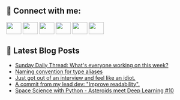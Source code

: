 ## 🔎 Connect with me:
[<img height="32" width="40" src="https://cdn.jsdelivr.net/npm/simple-icons@v5/icons/telegram.svg" />](https://t.me/bullbesh)
[<img height="32" width="40" src="https://cdn.jsdelivr.net/npm/simple-icons@v5/icons/vk.svg" />](https://vk.com/bullbesh)
[<img height="32" width="40" src="https://cdn.jsdelivr.net/npm/simple-icons@v5/icons/twitter.svg" />](https://twitter.com/bullbesh1)
[<img height="32" width="40" src="https://cdn.jsdelivr.net/npm/simple-icons@v5/icons/instagram.svg" />](https://www.instagram.com/bullbesh)
[<img height="32" width="40" src="https://cdn.jsdelivr.net/npm/simple-icons@v5/icons/reddit.svg" />](https://www.reddit.com/user/bullbesh)
[<img height="32" width="40" src="https://cdn.jsdelivr.net/npm/simple-icons@v5/icons/youtube.svg" />](https://www.youtube.com/channel/UCtfjRs6uzgq5mfm8S06WTcg)

## 📕 Latest Blog Posts
<!-- BLOG-POST-LIST:START -->
- [Sunday Daily Thread: What&#39;s everyone working on this week?](https://www.reddit.com/r/Python/comments/tuwz6h/sunday_daily_thread_whats_everyone_working_on/)
- [Naming convention for type aliases](https://www.reddit.com/r/Python/comments/tuvz80/naming_convention_for_type_aliases/)
- [Just got out of an interview and feel like an idiot.](https://www.reddit.com/r/Python/comments/tuutob/just_got_out_of_an_interview_and_feel_like_an/)
- [A commit from my lead dev: &quot;Improve readability&quot;.](https://www.reddit.com/r/Python/comments/tuuq5l/a_commit_from_my_lead_dev_improve_readability/)
- [Space Science with Python - Asteroids meet Deep Learning #10](https://www.reddit.com/r/Python/comments/tuuc31/space_science_with_python_asteroids_meet_deep/)
<!-- BLOG-POST-LIST:END -->
